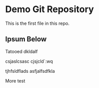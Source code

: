 # Demo Git Repository

This is the first file in this repo.


## Ipsum Below

Tatooed dkldalf

csjaslcsasc
cjsjcld`:wq

tjhfsldflads asfjalfsdfkla

More test


